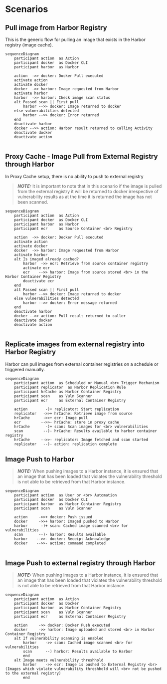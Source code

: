# Scenarios

## Pull image from Harbor Registry

This is the generic flow for pulling an image that exists in the Harbor registry (image cache).

```mermaid
sequenceDiagram
    participant action  as Action 
    participant docker  as Docker CLI
    participant harbor  as Harbor
    
    action  ->> docker: Docker Pull executed
    activate action
    activate docker
    docker  ->> harbor: Image requested from Harbor
    activate harbor
    harbor  ->> harbor: Check image scan status
    alt Passed scan || First pull
        harbor -->> docker: Image returned to docker
    else vulnerabilities detected
        harbor -->> docker: Error returned
    end
    deactivate harbor
    docker -->> action: Harbor result returned to calling Activity
    deactivate docker
    deactivate action
    
```

## Proxy Cache - Image Pull from External Registry through Harbor

In Proxy Cache setup, there is no ability to push to external registry
> **_NOTE:_**  It is important to note that in this scenario if the image is pulled from the external registry it will be returned to docker irrespective of vulnerability results as at the time it is returned the image has not been scanned.

```mermaid
sequenceDiagram
    participant action  as Action 
    participant docker  as Docker CLI
    participant harbor  as Harbor
    participant ecr     as Source Container <br> Registry

    action  ->> docker: Docker Pull executed
    activate action
    activate docker
    docker  ->> harbor: Image requested from Harbor
    activate harbor
    alt Is imaged already cached?
        harbor  ->> ecr: Retrieve from source container registry
        activate ecr
        ecr    -->> harbor: Image from source stored <br> in the Harbor Container Registry
        deactivate ecr
    end
    alt Passed scan || First pull
        harbor -->> docker: Image returned to docker
    else vulnerabilities detected
        harbor -->> docker: Error message returned
    end
    deactivate harbor
    docker -->> action: Pull result returned to caller
    deactivate docker
    deactivate action
    
```

## Replicate images from external registry into Harbor Registry

Harbor can pull images from external container registries on a schedule or triggered manually.

```mermaid
sequenceDiagram
    participant action  as Scheduled or Manual <br> Trigger Mechanism
    participant replicator  as Harbor Replication Rule
    participant hrCache as Harbor Container Registry
    participant scan    as Vuln Scanner
    participant ecr     as External Container Registry
    
    action        -)+ replicator: Start replication
    replicator   ->>+ hrCache: Retrieve image from source
    hrCache      ->>+ ecr: Image pull
    ecr         -->>- hrCache: store in proxy cache
    hrCache       -)+ scan: Scan images for <br> vulnerabilities
    scan         --)- hrCache: Results available to harbor container registry
    hrCache     -->>- replicator: Image fetched and scan started
    replicator   --)- action: replication complete
```

## Image Push to Harbor

> **_NOTE:_** When pushing images to a Harbor instance, it is ensured that an image that has been loaded that violates the vulnerability threshold is not able to be retrieved from that Harbor instance.

```mermaid
sequenceDiagram
    participant action  as User or <br> Automation 
    participant docker  as Docker CLI
    participant harbor  as Harbor Container Registry
    participant scan    as Vuln Scanner

    action     ->>+ docker: Push issued
    docker     ->>+ harbor: Imaged pushed to Harbor
    harbor      -)+ scan: Cached image scanned <br> for vulnerabilities
    scan       --)- harbor: Results available
    harbor    -->>- docker: Receipt Acknowledge
    docker    -->>- action: command completed
    
```

## Image Push to external registry through Harbor

> **_NOTE:_** When pushing images to a Harbor instance, it is ensured that an image that has been loaded that violates the vulnerability threshold is not able to be retrieved from that Harbor instance.

```mermaid
sequenceDiagram
    participant action  as Action 
    participant docker  as Docker
    participant harbor  as Harbor Container Registry
    participant scan    as Vuln Scanner
    participant ecr     as External Container Registry

    action     ->> docker: Docker Push executed
    docker     ->> harbor: Image uploaded and stored <br> in Harbor Container Registry
    alt If vulnerability scanning is enabled
        harbor    ->> scan: Cached image scanned <br> for vulnerabilities
        scan      --) harbor: Results available to Harbor
        end
    alt Image meets vulnerability threshhold 
        harbor    ->> ecr: Image is pushed to External Registry <br> (Images which violate vulnerability threshhold will <br> not be pushed to the external registry)
        end
```
